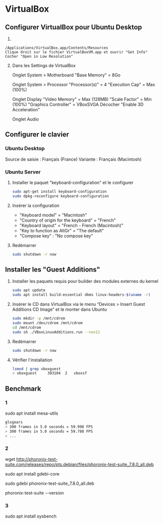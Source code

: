 # VirtualBox

## Configurer VirtualBox pour Ubuntu Desktop

1.

    /Applications/VirtualBox.app/Contents/Resources
    Clique droit sur le fichier VirtualBoxVM.app et ouvrir "Get Info"
    Cocher "Open in Low Resolution"

2. Dans les Settings de VirtualBox

    Onglet System > Motherboard
        "Base Memory" = 8Go

    Onglet System > Processor
        "Processor(s)" = 4
        "Execution Cap" = Max (100%)

    Onglet Display
        "Video Memory" = Max (128MB)
        "Scale Factor" = Min (100%)
        "Graphics Controller" = VBoxSVGA
        Décocher "Enable 3D Acceleration"

    Onglet Audio

## Configurer le clavier

### Ubuntu Desktop

Source de saisie : Français (France)
Variante : Français (Macintosh)

### Ubuntu Server

1. Installer le paquet "keyboard-configuration" et le configurer

    ```bash
    sudo apt-get install keyboard-configuration
    sudo dpkg-reconfigure keyboard-configuration
    ```

2. Insérer la configuration

    * "Keyboard model" = "Macintosh"
    * "Country of origin for the keyboard" = "French"
    * "Keyboard layout" = "French - French (Macintosh)"
    * "Key to function as AltGr" = "The default"
    * "Compose key" : "No compose key"

3. Redémarrer

    ```bash
    sudo shutdown -r now
    ```

## Installer les "Guest Additions"

1. Installer les paquets requis pour builder des modules externes du kernel

    ```bash
    sudo apt update
    sudo apt install build-essential dkms linux-headers-$(uname -r)
    ```

2. Insérer le CD dans VirtualBox via le menu “Devices > Insert Guest Additions CD Image” et le monter dans Ubuntu

    ```bash
    sudo mkdir -p /mnt/cdrom
    sudo mount /dev/cdrom /mnt/cdrom
    cd /mnt/cdrom
    sudo sh ./VBoxLinuxAdditions.run --nox11
    ```

3. Redémarrer

    ```bash
    sudo shutdown -r now
    ```

4. Vérifier l'installation

    ```bash
    lsmod | grep vboxguest
    > vboxguest     303104  2   vboxsf
    ```

## Benchmark

### 1

sudo apt install mesa-utils

```bash
glxgears
> 300 frames in 5.0 seconds = 59.998 FPS
> 300 frames in 5.0 seconds = 59.788 FPS
> ...
```


### 2


wget http://phoronix-test-suite.com/releases/repo/pts.debian/files/phoronix-test-suite_7.8.0_all.deb

sudo apt install gdebi-core


sudo gdebi phoronix-test-suite_7.8.0_all.deb

phoronix-test-suite --version


### 3

sudo apt install sysbench